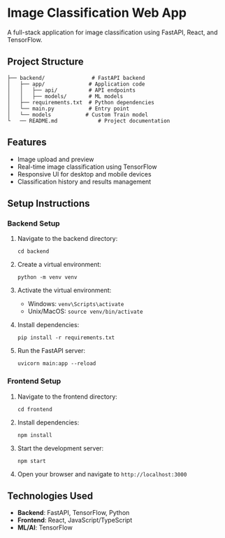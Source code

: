 # Image Classification Web App

A full-stack application for image classification using FastAPI, React, and TensorFlow.

## Project Structure

```
├── backend/               # FastAPI backend
│   ├── app/              # Application code
│   │   ├── api/          # API endpoints
│   │   ├── models/       # ML models
│   ├── requirements.txt  # Python dependencies
│   └── main.py           # Entry point
│   └── models           # Custom Train model
└   ── README.md             # Project documentation
```

## Features

- Image upload and preview
- Real-time image classification using TensorFlow
- Responsive UI for desktop and mobile devices
- Classification history and results management

## Setup Instructions

### Backend Setup

1. Navigate to the backend directory:
   ```
   cd backend
   ```

2. Create a virtual environment:
   ```
   python -m venv venv
   ```

3. Activate the virtual environment:
   - Windows: `venv\Scripts\activate`
   - Unix/MacOS: `source venv/bin/activate`

4. Install dependencies:
   ```
   pip install -r requirements.txt
   ```

5. Run the FastAPI server:
   ```
   uvicorn main:app --reload
   ```

### Frontend Setup

1. Navigate to the frontend directory:
   ```
   cd frontend
   ```

2. Install dependencies:
   ```
   npm install
   ```

3. Start the development server:
   ```
   npm start
   ```

4. Open your browser and navigate to `http://localhost:3000`

## Technologies Used

- **Backend**: FastAPI, TensorFlow, Python
- **Frontend**: React, JavaScript/TypeScript
- **ML/AI**: TensorFlow
